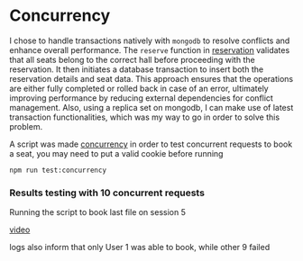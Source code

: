 # Concurrency

I chose to handle transactions natively with `mongodb` to resolve conflicts and enhance overall performance. The `reserve` function in [reservation](../src/controllers/reservation.js) validates that all seats belong to the correct hall before proceeding with the reservation. It then initiates a database transaction to insert both the reservation details and seat data. This approach ensures that the operations are either fully completed or rolled back in case of an error, ultimately improving performance by reducing external dependencies for conflict management. Also, using a replica set on mongodb, I can make use of latest transaction functionalities, which was my way to go in order to solve this problem.

A script was made [concurrency](../scripts//concurrency.js) in order to test 
concurrent requests to book a seat, you may need to put a valid cookie before running

`npm run test:concurrency`

### Results testing with 10 concurrent requests

Running the script to book last file on session 5

[video](./Concurrency.mov)

logs also inform that only User 1 was able to book, while other 9 failed